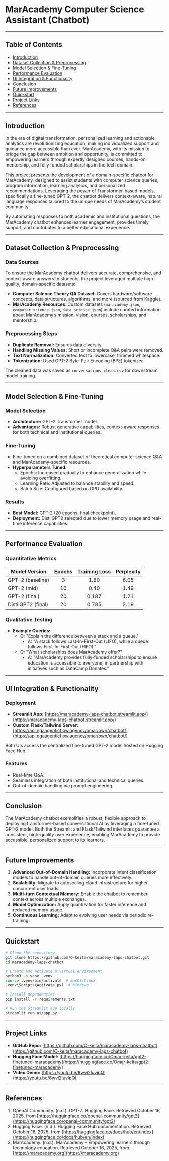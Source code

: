 # MarAcademy Computer Science Assistant (Chatbot)

---

## Table of Contents
- [Introduction](#introduction)
- [Dataset Collection & Preprocessing](#dataset-collection--preprocessing)
- [Model Selection & Fine-Tuning](#model-selection--fine-tuning)
- [Performance Evaluation](#performance-evaluation)
- [UI Integration & Functionality](#ui-integration--functionality)
- [Conclusion](#conclusion)
- [Future Improvements](#future-improvements)
- [Quickstart](#quickstart)
- [Project Links](#project-links)
- [References](#references)

---

## Introduction

In the era of digital transformation, personalized learning and actionable analytics are revolutionizing education, making individualized support and guidance more accessible than ever. MarAcademy, with its mission to bridge the gap between ambition and opportunity, is committed to empowering learners through expertly designed courses, hands-on mentorship, and fully funded scholarships in the tech domain.

This project presents the development of a domain-specific chatbot for MarAcademy, designed to assist students with computer science queries, program information, learning analytics, and personalized recommendations. Leveraging the power of Transformer-based models, specifically a fine-tuned GPT-2, the chatbot delivers context-aware, natural language responses tailored to the unique needs of MarAcademy’s student community.

By automating responses to both academic and institutional questions, the MarAcademy chatbot enhances learner engagement, provides timely support, and contributes to a better educational experience.

---

## Dataset Collection & Preprocessing

### Data Sources
To ensure the MarAcademy chatbot delivers accurate, comprehensive, and context-aware answers to students, the project leveraged multiple high-quality, domain-specific datasets:
- **Computer Science Theory QA Dataset**: Covers hardware/software concepts, data structures, algorithms, and more (sourced from Kaggle).
- **MarAcademy Resources**: Custom datasets (`maracademy.json`, `computer_science.json`, `data_science.json`) include curated information about MarAcademy’s mission, vision, courses, scholarships, and mentorship.

### Preprocessing Steps
- **Duplicate Removal:** Ensures data diversity.
- **Handling Missing Values:** Short or incomplete Q&A pairs were removed.
- **Text Normalization:** Converted text to lowercase, trimmed whitespace.
- **Tokenization:** Used GPT-2 Byte-Pair Encoding (BPE) tokenizer.

The cleaned data was saved as `conversations_clean.csv` for downstream model training.

---

## Model Selection & Fine-Tuning

### Model Selection
- **Architecture:** GPT-2 Transformer model.
- **Advantages:** Robust generative capabilities, context-aware responses for both technical and institutional queries.

### Fine-Tuning
- Fine-tuned on a combined dataset of theoretical computer science Q&A and MarAcademy-specific resources.
- **Hyperparameters Tuned:**
  - Epochs: Increased gradually to enhance generalization while avoiding overfitting.
  - Learning Rate: Adjusted to balance stability and speed.
  - Batch Size: Configured based on GPU availability.

### Results
- **Best Model:** GPT-2 (20 epochs, final checkpoint).
- **Deployment:** DistilGPT2 selected due to lower memory usage and real-time inference capabilities.

---

## Performance Evaluation

### Quantitative Metrics
| Model Version       | Epochs | Training Loss | Perplexity |
|---------------------|:------:|:-------------:|:----------:|
| GPT-2 (baseline)    |   3    |     1.80      |    6.05    |
| GPT-2 (mid)         |  10    |     0.40      |    1.49    |
| GPT-2 (final)       |  20    |    0.187      |    1.21    |
| DistilGPT2 (final)  |  20    |    0.785      |    2.19    |

### Qualitative Testing
- **Example Queries:**
  - Q: "Explain the difference between a stack and a queue."
    - A: "A stack follows Last-In-First-Out (LIFO), while a queue follows First-In-First-Out (FIFO)."
  - Q: "What scholarships does MarAcademy offer?"
    - A: "MarAcademy provides fully-funded scholarships to ensure education is accessible to everyone, in partnership with initiatives such as DataCamp Donates."

---

## UI Integration & Functionality

### Deployment
- **Streamlit App:** [https://maracademy-laps-chatbot.streamlit.app/](https://maracademy-laps-chatbot.streamlit.app/)
- **Custom Flask/Tailwind Server:** [https://api.ngaagenticflow.agency/omar/own/chatbot/](https://api.ngaagenticflow.agency/omar/own/chatbot/)

Both UIs access the centralized fine-tuned GPT-2 model hosted on Hugging Face Hub.

### Features
- Real-time Q&A.
- Seamless integration of both institutional and technical queries.
- Out-of-domain handling via prompt engineering.

---

## Conclusion

The MarAcademy chatbot exemplifies a robust, flexible approach to deploying transformer-based conversational AI by leveraging a fine-tuned GPT-2 model. Both the Streamlit and Flask/Tailwind interfaces guarantee a consistent, high-quality user experience, enabling MarAcademy to provide accessible, personalized support to its learners.

---

## Future Improvements
1. **Advanced Out-of-Domain Handling:** Incorporate intent classification models to handle out-of-domain queries more effectively.
2. **Scalability:** Migrate to autoscaling cloud infrastructure for higher concurrent user loads.
3. **Multi-turn Contextual Memory:** Enable the chatbot to remember context across multiple exchanges.
4. **Model Optimization:** Apply quantization for faster inference and reduced memory usage.
5. **Continuous Learning:** Adapt to evolving user needs via periodic re-training.

---

## Quickstart

```bash
# Clone the repository
git clone https://github.com/O-keita/maracademy-laps-chatbot.git
cd maracademy-laps-chatbot

# Create and activate a virtual environment
python3 -m venv .venv
source .venv/bin/activate  # macOS/Linux
.venv\Scripts\Activate.ps1  # Windows

# Install dependencies
pip install -r requirements.txt

# Run the Streamlit app locally
streamlit run ui/app.py
```

---

## Project Links

- **GitHub Repo:** [https://github.com/O-keita/maracademy-laps-chatbot](https://github.com/O-keita/maracademy-laps-chatbot)
- **Hugging Face Model:** [https://huggingface.co/Omar-keita/gpt2-finetuned-maracademy](https://huggingface.co/Omar-keita/gpt2-finetuned-maracademy)
- **Video Demo:** [https://youtu.be/8wvi2IuvipQ](https://youtu.be/8wvi2IuvipQ)

---

## References

1. OpenAI Community. (n.d.). GPT-2. Hugging Face. Retrieved October 16, 2025, from [https://huggingface.co/openai-community/gpt2](https://huggingface.co/openai-community/gpt2)
2. Hugging Face. (n.d.). Hugging Face Hub documentation. Retrieved October 16, 2025, from [https://huggingface.co/docs/hub/en/index](https://huggingface.co/docs/hub/en/index)
3. MarAcademy. (n.d.). MarAcademy – Empowering learners through technology education. Retrieved October 16, 2025, from [https://maracademy.org](https://maracademy.org)